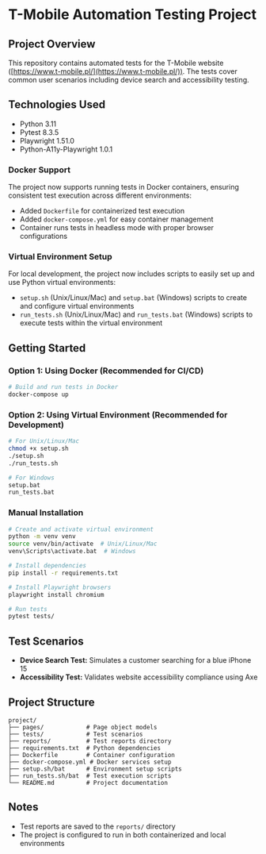 # T-Mobile Automation Testing Project
## Project Overview
This repository contains automated tests for the T-Mobile website ([https://www.t-mobile.pl/](https://www.t-mobile.pl/)). The tests cover common user scenarios including device search and accessibility testing.
## Technologies Used
- Python 3.11
- Pytest 8.3.5
- Playwright 1.51.0
- Python-A11y-Playwright 1.0.1

### Docker Support
The project now supports running tests in Docker containers, ensuring consistent test execution across different environments:
- Added `Dockerfile` for containerized test execution
- Added `docker-compose.yml` for easy container management
- Container runs tests in headless mode with proper browser configurations

### Virtual Environment Setup
For local development, the project now includes scripts to easily set up and use Python virtual environments:
- `setup.sh` (Unix/Linux/Mac) and `setup.bat` (Windows) scripts to create and configure virtual environments
- `run_tests.sh` (Unix/Linux/Mac) and `run_tests.bat` (Windows) scripts to execute tests within the virtual environment

## Getting Started
### Option 1: Using Docker (Recommended for CI/CD)
``` bash
# Build and run tests in Docker
docker-compose up
```
### Option 2: Using Virtual Environment (Recommended for Development)
``` bash
# For Unix/Linux/Mac
chmod +x setup.sh
./setup.sh
./run_tests.sh

# For Windows
setup.bat
run_tests.bat
```
### Manual Installation
``` bash
# Create and activate virtual environment
python -m venv venv
source venv/bin/activate  # Unix/Linux/Mac
venv\Scripts\activate.bat  # Windows

# Install dependencies
pip install -r requirements.txt

# Install Playwright browsers
playwright install chromium

# Run tests
pytest tests/
```
## Test Scenarios
- **Device Search Test:** Simulates a customer searching for a blue iPhone 15
- **Accessibility Test:** Validates website accessibility compliance using Axe

## Project Structure
``` 
project/
├── pages/            # Page object models
├── tests/            # Test scenarios
├── reports/          # Test reports directory
├── requirements.txt  # Python dependencies
├── Dockerfile        # Container configuration
├── docker-compose.yml # Docker services setup
├── setup.sh/bat      # Environment setup scripts
├── run_tests.sh/bat  # Test execution scripts
└── README.md         # Project documentation
```
## Notes
- Test reports are saved to the `reports/` directory
- The project is configured to run in both containerized and local environments
